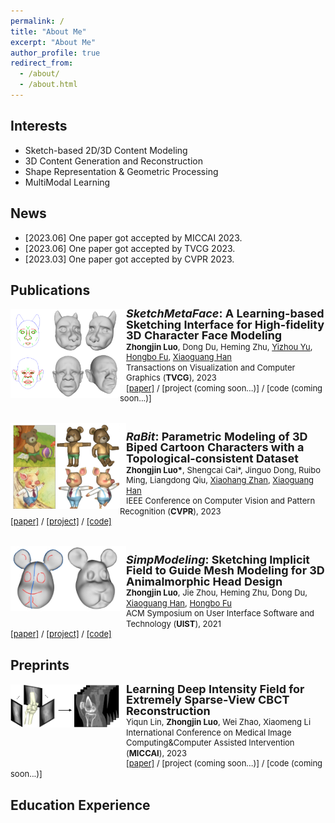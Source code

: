 ```yaml
---
permalink: /
title: "About Me"
excerpt: "About Me"
author_profile: true
redirect_from: 
  - /about/
  - /about.html
---
```


<!-- I am currently a first-year Ph.D. student at [Tsinghua University](https://www.tsinghua.edu.cn/en/), under the supervision of Prof. [Feng Xu](http://xufeng.site/).
Before that, I received my B.S. degree of Computer Science ([Xuteli School](https://xuteli.bit.edu.cn/english/index.htm)) from [Beijing Institute of Technology](https://english.bit.edu.cn/) at 2022, under the supervision of Prof. [Ying Fu](https://ying-fu.github.io/).

My research interests lies at the intersection of machine learning, computer vision, and computer graphics, including neural rendering, visual geometric computing, and face modeling. -->


<!-- ############## -->
<!-- interests -->
<!-- ############## -->

Interests
------
* Sketch-based 2D/3D Content Modeling
* 3D Content Generation and Reconstruction
* Shape Representation & Geometric Processing
* MultiModal Learning

<!-- ############## -->
<!-- news -->
<!-- ############## -->

News
------
* [2023.06] One paper got accepted by MICCAI 2023.
* [2023.06] One paper got accepted by TVCG 2023.
* [2023.03] One paper got accepted by CVPR 2023.

<!-- ############## -->
<!-- publications -->
<!-- ############## -->

Publications
------
<div>
  <img style="float: left" src="../zjlimages/pub/SketchMetaface.png" width="175px">
</div>
<div>
  <img style="float: left" src="../zjlimages/border_row2.png" width="10px">
</div>
<div>
  <p style="line-height:118%">
    <font size="4">
      <b><i>SketchMetaFace</i>: A Learning-based Sketching Interface for High-fidelity 3D Character Face Modeling</b>
      <br>
    </font> 
    <font size="2">
      <b>Zhongjin Luo</b>, 
      Dong Du, 
      Heming Zhu, 
      <a href="https://i.cs.hku.hk/~yzyu/">Yizhou Yu</a>,
      <a href="http://sweb.cityu.edu.hk/hongbofu/index.htm">Hongbo Fu</a>,
      <a href="https://gaplab.cuhk.edu.cn/">Xiaoguang Han</a>
      <br>
    </font> 
    <font size="2">
      Transactions on Visualization and Computer Graphics (<b>TVCG</b>), 2023
      <br>
    </font> 
    <font size="2">
      <a href="../files/SketchMetaface.pdf">[paper]</a> /
      [project (coming soon...)] /
      [code (coming soon...)]
    </font>
  </p>
</div>
<br>

<div>
  <img style="float: left" src="../zjlimages/pub/RaBit.png" width="175px">
</div>
<div>
  <img style="float: left" src="../zjlimages/border_row2.png" width="10px">
</div>
<div>
  <p style="line-height:118%">
    <font size="4">
      <b><i>RaBit</i>: Parametric Modeling of 3D Biped Cartoon Characters with a Topological-consistent Dataset</b>
      <br>
    </font> 
    <font size="2">
      <b>Zhongjin Luo*</b>, 
      Shengcai Cai*, 
      Jinguo Dong, 
      Ruibo Ming, 
      Liangdong Qiu, 
      <a href="https://xiaohangzhan.github.io/">Xiaohang Zhan</a>,
      <a href="https://gaplab.cuhk.edu.cn/">Xiaoguang Han</a> 
      <br>
    </font> 
    <font size="2">
      IEEE Conference on Computer Vision and Pattern Recognition (<b>CVPR</b>), 2023 
      <br>
    </font> 
    <font size="2">
      <a href="https://arxiv.org/abs/2303.12564">[paper]</a> / 
      <a href="https://gaplab.cuhk.edu.cn/projects/RaBit/">[project]</a> /
      <a href="https://github.com/zhongjinluo/RaBit">[code]</a>
    </font>
  </p>
</div>
<br>

<div>
  <img style="float: left" src="../zjlimages/pub/SimpModeling.jpeg" width="175px">
</div>
<div>
  <img style="float: left" src="../zjlimages/border_row2.png" width="10px">
</div>
<div>
  <p style="line-height:118%">
    <font size="4">
      <b><i>SimpModeling</i>: Sketching Implicit Field to Guide Mesh Modeling for 3D Animalmorphic Head Design</b>
      <br>
    </font> 
    <font size="2">
      <b>Zhongjin Luo</b>, 
      Jie Zhou, 
      Heming Zhu, 
      Dong Du, 
      <a href="https://gaplab.cuhk.edu.cn/">Xiaoguang Han</a>,
      <a href="http://sweb.cityu.edu.hk/hongbofu/index.htm">Hongbo Fu</a>
      <br>
    </font> 
    <font size="2">
      ACM Symposium on User Interface Software and Technology (<b>UIST</b>), 2021
      <br>
    </font> 
    <font size="2">
      <a href="https://arxiv.org/abs/2108.02548">[paper]</a> / 
      <a href="https://zhongjinluo.github.io/SimpModeling/">[project]</a> /
      <a href="https://zhongjinluo.github.io/SimpModeling/">[code]</a>
    </font>
  </p>
</div>

<!-- 
<div>
  <img style="float: left" src="../zjlimages/pub/ijcai21-IALS.png" width="175px">
</div>
<div>
  <img style="float: left" src="../zjlimages/border_row2.png" width="10px">
</div>
<div>
  <p style="line-height:125%">
    <font size="4">
      <b>Disentangled Face Attribute Editing via Instance-Aware Latent Space Search</b>
      <br>
    </font> 
    <font size="2">
      <b>Yuxuan Han</b>, 
      <a href="http://jlyang.org/">Jiaolong Yang</a>, 
      <a href="https://ying-fu.github.io/">Ying Fu</a>
      <br>
    </font> 
    <font size="2">
      International Joint Conference on Artificial Intelligence (<b>IJCAI</b>), 2021 
      <br>
    </font> 
    <font size="2">
      <a href="https://arxiv.org/abs/2105.12660">[paper]</a> / 
      <a href="https://github.com/yxuhan/IALS">[code]</a>
    </font>
  </p>
</div> -->

<!-- ############## -->
<!-- preprints -->
<!-- ############## -->

Preprints
------
<div>
  <img style="float: left" src="../zjlimages/pub/CBCT.png" width="175px">
</div>
<div>
  <img style="float: left" src="../zjlimages/border_row2.png" width="10px">
</div>
<div>
  <p style="line-height:118%">
    <font size="4">
      <b>Learning Deep Intensity Field for Extremely Sparse-View CBCT Reconstruction</b>
      <br>
    </font> 
    <font size="2">
      Yiqun Lin,
      <b>Zhongjin Luo</b>, 
      Wei Zhao,
      Xiaomeng Li
      <br>
    </font> 
    <font size="2">
      International Conference on Medical Image Computing&Computer Assisted Intervention (<b>MICCAI</b>), 2023
      <br>
    </font> 
    <font size="2">
      <a href="https://arxiv.org/abs/2303.06681">[paper]</a> /
      [project (coming soon...)] /
      [code (coming soon...)]
    </font>
  </p>
</div>

<!-- <div>
  <img style="float: left" src="../zjlimages/pub/GA-Sketching.png" width="175px">
</div>
<div>
  <img style="float: left" src="../zjlimages/border_row2.png" width="10px">
</div>
<div>
  <p style="line-height:118%">
    <font size="4">
      <b>GA-Sketching: Shape Modeling from Multi-View Sketching with Geometry-Aligned Deep Implicit Functions</b>
      <br>
    </font> 
    <font size="2">
      Jie Zhou, 
      <b>Zhongjin Luo</b>, 
      <a href="https://yuqian1023.github.io/">Yu Qian</a>,
      <a href="https://gaplab.cuhk.edu.cn/">Xiaoguang Han</a>,
      <a href="http://sweb.cityu.edu.hk/hongbofu/index.htm">Hongbo Fu</a>
      <br>
    </font> 
    <font size="2">
      Arxiv 2023 (Pre-Print Coming soon...)
      <br>
    </font> 
    <font size="2">
      [paper] / 
      [project] /
      [code]
    </font>
  </p>
</div> -->

<!-- ############## -->
<!-- education -->
<!-- ############## -->

Education Experience
------
<!-- <img style="float: left; width: 15%" src="..\zjlimages\edu\BIT.jpeg"> -->
<!-- <div>
<img style="float: left; width: 75px" src="../zjlimages/edu/THU.jpeg">
<img style="float: left" src="../zjlimages/border_row1.png" width="10px">
<p style="line-height:125%">
  <font size="4"><b>Tsinghua University, Beijing, China</b><br></font> 
  <font size="2">September 2022 -  <br></font> 
  <font size="2">Ph.D. in Software Engineering at <a href="https://www.thss.tsinghua.edu.cn/en/">School of Software</a><br></font>
</p>  
</div>

<div>
<img style="float: left; width: 75px" src="../zjlimages/edu/BIT.jpeg">
<img style="float: left" src="../zjlimages/border_row1.png" width="10px">
<p style="line-height:125%">
  <font size="4"><b>Beijing Institute of Technology, Beijing, China</b><br></font> 
  <font size="2">September 2018 - June 2022<br></font> 
  <font size="2">B.E. in Computer Science at <a href="https://xuteli.bit.edu.cn/">Xu Class</a><br></font>
  <font size="2"> <b>GPA 90.0, rank 2/56</b> <br></font>
</p>  
</div> -->


<!-- ############## -->
<!-- visit map -->
<!-- ############## -->


<!-- <script type="text/javascript" id="clustrmaps" src="//clustrmaps.com/map_v2.js?d=Fch6zw-5NWNC1a84KykNSk5ZiFnS_zW_YGiC2lsOlfI&cl=ffffff&w=a"></script> -->
